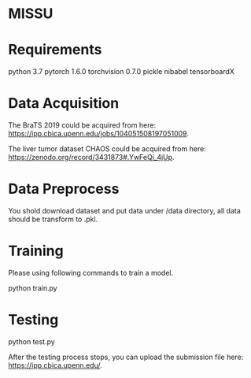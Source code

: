 # MISSU
# Requirements
python 3.7
pytorch 1.6.0
torchvision 0.7.0
pickle
nibabel
tensorboardX
# Data Acquisition
The BraTS 2019 could be acquired from here: https://ipp.cbica.upenn.edu/jobs/104051508197051009.

The liver tumor dataset CHAOS could be acquired from here: https://zenodo.org/record/3431873#.YwFeQi_4jUp.
# Data Preprocess
You shold download dataset and put data under /data directory, all data should be transform to .pkl.
# Training
Please using following commands to train a model.

python train.py
# Testing

python test.py

After the testing process stops, you can upload the submission file here: https://ipp.cbica.upenn.edu/.
